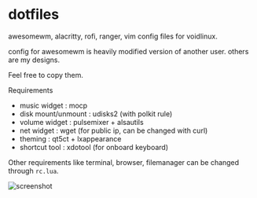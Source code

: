 # dotfiles
awesomewm, alacritty, rofi, ranger, vim config files for voidlinux.

config for awesomewm is heavily modified version of another user. 
others are my designs.

Feel free to copy them.

Requirements
- music widget         : mocp
- disk mount/unmount   : udisks2 (with polkit rule)
- volume widget        : pulsemixer + alsautils
- net widget           : wget (for public ip, can be changed with curl)
- theming              : qt5ct + lxappearance
- shortcut tool        : xdotool (for onboard keyboard)

Other requirements like terminal, browser, filemanager can be changed through `rc.lua`.

![screenshot](https://user-images.githubusercontent.com/76511536/136191712-64489313-85c2-4cbf-9883-e5f43f6a1d5c.png)
